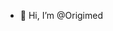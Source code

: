 - 👋 Hi, I’m @Origimed


<!---
Origimed/Origimed is a ✨ special ✨ repository because its `README.md` (this file) appears on your GitHub profile.
You can click the Preview link to take a look at your changes.
--->
